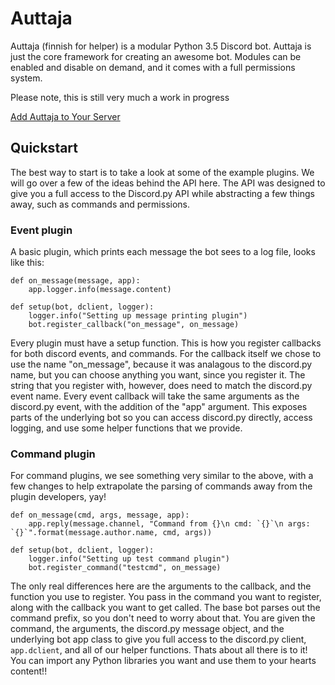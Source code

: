 # Auttaja
Auttaja (finnish for helper) is a modular Python 3.5 Discord bot. Auttaja is just the core framework for creating an awesome bot. Modules can be enabled and disable on demand, and it comes with a full permissions system.

Please note, this is still very much a work in progress

[Add Auttaja to Your Server](https://discordapp.com/api/oauth2/authorize?client_id=242730576195354624&scope=bot&permissions=0)

## Quickstart
The best way to start is to take a look at some of the example plugins.  We will go over a few of the ideas behind the API here.  The API was designed to give you a full access to the Discord.py API while abstracting a few things away, such as commands and permissions.

### Event plugin
A basic plugin, which prints each message the bot sees to a log file, looks like this:
```
def on_message(message, app):
    app.logger.info(message.content)

def setup(bot, dclient, logger):
    logger.info("Setting up message printing plugin")
    bot.register_callback("on_message", on_message)
```

Every plugin must have a setup function.  This is how you register callbacks for both discord events, and commands.  For the callback itself we chose to use the name "on\_message", because it was analagous to the discord.py name, but you can choose anything you want, since you register it.  The string that you register with, however, does need to match the discord.py event name.  Every event callback will take the same arguments as the discord.py event, with the addition of the "app" argument.  This exposes parts of the underlying bot so you can access discord.py directly, access logging, and use some helper functions that we provide.

### Command plugin
For command plugins, we see something very similar to the above, with a few changes to help extrapolate the parsing of commands away from the plugin developers, yay!
```
def on_message(cmd, args, message, app):
    app.reply(message.channel, "Command from {}\n cmd: `{}`\n args: `{}`".format(message.author.name, cmd, args))

def setup(bot, dclient, logger):
    logger.info("Setting up test command plugin")
    bot.register_command("testcmd", on_message)
```

The only real differences here are the arguments to the callback, and the function you use to register.  You pass in the command you want to register, along with the callback you want to get called.  The base bot parses out the command prefix, so you don't need to worry about that.  You are given the command, the arguments, the discord.py message object, and the underlying bot app class to give you full access to the discord.py client, `app.dclient`, and all of our helper functions.
Thats about all there is to it!  You can import any Python libraries you want and use them to your hearts content!!
